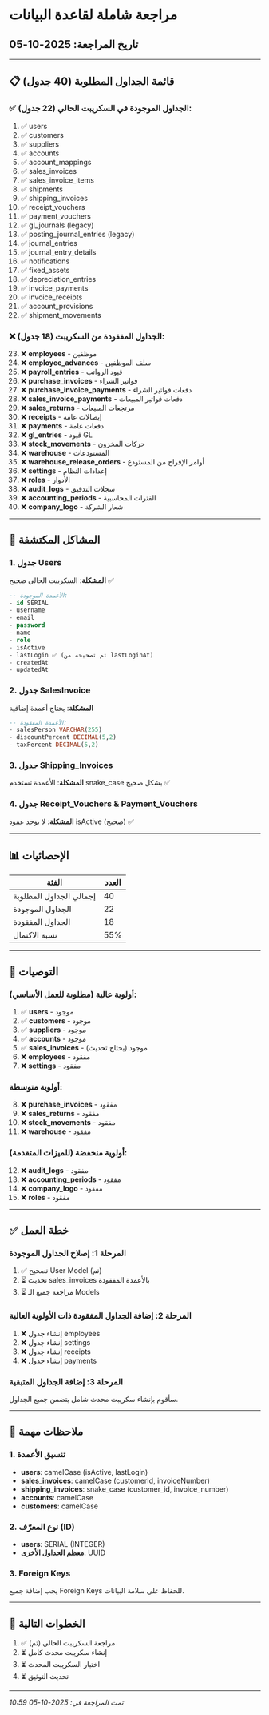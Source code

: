 # مراجعة شاملة لقاعدة البيانات
## تاريخ المراجعة: 2025-10-05

---

## 📋 قائمة الجداول المطلوبة (40 جدول)

### ✅ الجداول الموجودة في السكريبت الحالي (22 جدول):

1. ✅ users
2. ✅ customers
3. ✅ suppliers
4. ✅ accounts
5. ✅ account_mappings
6. ✅ sales_invoices
7. ✅ sales_invoice_items
8. ✅ shipments
9. ✅ shipping_invoices
10. ✅ receipt_vouchers
11. ✅ payment_vouchers
12. ✅ gl_journals (legacy)
13. ✅ posting_journal_entries (legacy)
14. ✅ journal_entries
15. ✅ journal_entry_details
16. ✅ notifications
17. ✅ fixed_assets
18. ✅ depreciation_entries
19. ✅ invoice_payments
20. ✅ invoice_receipts
21. ✅ account_provisions
22. ✅ shipment_movements

### ❌ الجداول المفقودة من السكريبت (18 جدول):

23. ❌ **employees** - موظفين
24. ❌ **employee_advances** - سلف الموظفين
25. ❌ **payroll_entries** - قيود الرواتب
26. ❌ **purchase_invoices** - فواتير الشراء
27. ❌ **purchase_invoice_payments** - دفعات فواتير الشراء
28. ❌ **sales_invoice_payments** - دفعات فواتير المبيعات
29. ❌ **sales_returns** - مرتجعات المبيعات
30. ❌ **receipts** - إيصالات عامة
31. ❌ **payments** - دفعات عامة
32. ❌ **gl_entries** - قيود GL
33. ❌ **stock_movements** - حركات المخزون
34. ❌ **warehouse** - المستودعات
35. ❌ **warehouse_release_orders** - أوامر الإفراج من المستودع
36. ❌ **settings** - إعدادات النظام
37. ❌ **roles** - الأدوار
38. ❌ **audit_logs** - سجلات التدقيق
39. ❌ **accounting_periods** - الفترات المحاسبية
40. ❌ **company_logo** - شعار الشركة

---

## 🔧 المشاكل المكتشفة

### 1. جدول Users
**المشكلة**: السكريبت الحالي صحيح ✅
```sql
-- الأعمدة الموجودة:
- id SERIAL
- username
- email
- password
- name
- role
- isActive
- lastLogin ✅ (تم تصحيحه من lastLoginAt)
- createdAt
- updatedAt
```

### 2. جدول SalesInvoice
**المشكلة**: يحتاج أعمدة إضافية
```sql
-- الأعمدة المفقودة:
- salesPerson VARCHAR(255)
- discountPercent DECIMAL(5,2)
- taxPercent DECIMAL(5,2)
```

### 3. جدول Shipping_Invoices
**المشكلة**: الأعمدة تستخدم snake_case بشكل صحيح ✅

### 4. جدول Receipt_Vouchers & Payment_Vouchers
**المشكلة**: لا يوجد عمود isActive (صحيح) ✅

---

## 📊 الإحصائيات

| الفئة | العدد |
|------|------|
| إجمالي الجداول المطلوبة | 40 |
| الجداول الموجودة | 22 |
| الجداول المفقودة | 18 |
| نسبة الاكتمال | 55% |

---

## 🎯 التوصيات

### أولوية عالية (مطلوبة للعمل الأساسي):
1. ✅ **users** - موجود
2. ✅ **customers** - موجود
3. ✅ **suppliers** - موجود
4. ✅ **accounts** - موجود
5. ✅ **sales_invoices** - موجود (يحتاج تحديث)
6. ❌ **employees** - مفقود
7. ❌ **settings** - مفقود

### أولوية متوسطة:
8. ❌ **purchase_invoices** - مفقود
9. ❌ **sales_returns** - مفقود
10. ❌ **stock_movements** - مفقود
11. ❌ **warehouse** - مفقود

### أولوية منخفضة (للميزات المتقدمة):
12. ❌ **audit_logs** - مفقود
13. ❌ **accounting_periods** - مفقود
14. ❌ **company_logo** - مفقود
15. ❌ **roles** - مفقود

---

## ✅ خطة العمل

### المرحلة 1: إصلاح الجداول الموجودة
1. ✅ تصحيح User Model (تم)
2. ⏳ تحديث sales_invoices بالأعمدة المفقودة
3. ⏳ مراجعة جميع الـ Models

### المرحلة 2: إضافة الجداول المفقودة ذات الأولوية العالية
1. ❌ إنشاء جدول employees
2. ❌ إنشاء جدول settings
3. ❌ إنشاء جدول receipts
4. ❌ إنشاء جدول payments

### المرحلة 3: إضافة الجداول المتبقية
سأقوم بإنشاء سكريبت محدث شامل يتضمن جميع الجداول.

---

## 📝 ملاحظات مهمة

### 1. تنسيق الأعمدة
- **users**: camelCase (isActive, lastLogin)
- **sales_invoices**: camelCase (customerId, invoiceNumber)
- **shipping_invoices**: snake_case (customer_id, invoice_number)
- **accounts**: camelCase
- **customers**: camelCase

### 2. نوع المعرّف (ID)
- **users**: SERIAL (INTEGER)
- **معظم الجداول الأخرى**: UUID

### 3. Foreign Keys
يجب إضافة جميع Foreign Keys للحفاظ على سلامة البيانات.

---

## 🚀 الخطوات التالية

1. ✅ مراجعة السكريبت الحالي (تم)
2. ⏳ إنشاء سكريبت محدث كامل
3. ⏳ اختبار السكريبت المحدث
4. ⏳ تحديث التوثيق

---

*تمت المراجعة في: 2025-10-05 10:59*
